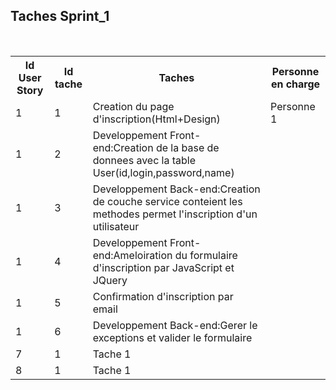 ﻿
 <h2>Taches Sprint_1</h2></br>

<table style="width:100%">
<tr>
	<th>Id User Story</th>
	<th>Id tache</th>
	<th>Taches</th> 
	<th>Personne en charge</th>
</tr>
<tr>
	<td>1</td>
	<td>1</td>
	<td>Creation du page d'inscription(Html+Design)</td> 
	<td>Personne 1</td>
</tr>

<tr>
	<td>1</td>
	<td>2</td>
	<td>Developpement Front-end:Creation de la base de donnees avec la table User(id,login,password,name)</td> 
	<td></td>
</tr>

<tr>
	<td>1</td>
	<td>3</td>
	<td>Developpement Back-end:Creation de couche service conteient les methodes permet l'inscription d'un utilisateur </td> 
	<td></td>
</tr>

<tr>
	<td>1</td>
	<td>4</td>
	<td>Developpement Front-end:Ameloiration du formulaire d'inscription par JavaScript et JQuery </td> 
	<td></td>
</tr>
<tr>
	<td>1</td>
	<td>5</td>
	<td>Confirmation d'inscription par email </td>
	<td></td>
</tr>
<tr>
	<td>1</td>
	<td>6</td>
	<td>Developpement Back-end:Gerer le exceptions et valider le formulaire </td> 
	<td></td>
</tr>
<tr>
	<td>7</td>
	<td>1</td>
	<td>Tache 1</td>
	<td></td>
</tr>
<tr>
	<td>8</td>
	<td>1</td>
	<td>Tache 1</td>
	<td></td>
</tr>


</table>
